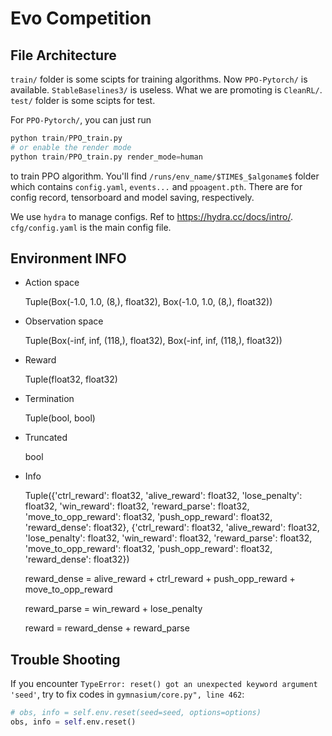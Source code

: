 # Evo Competition

## File Architecture

`train/` folder is some scipts for training algorithms. 
Now `PPO-Pytorch/` is available. `StableBaselines3/` is useless.
What we are promoting is `CleanRL/`.
`test/` folder is some scipts for test.

For `PPO-Pytorch/`, you can just run 

```python
python train/PPO_train.py
# or enable the render mode
python train/PPO_train.py render_mode=human 
```

to train PPO algorithm. You'll find `/runs/env_name/$TIME$_$algoname$` folder which contains `config.yaml`, `events...` and `ppoagent.pth`. There are for config record, tensorboard and model saving, respectively.

We use `hydra` to manage configs. Ref to https://hydra.cc/docs/intro/. `cfg/config.yaml` is the main config file.


## Environment INFO

- Action space

    Tuple(Box(-1.0, 1.0, (8,), float32), Box(-1.0, 1.0, (8,), float32))

- Observation space

    Tuple(Box(-inf, inf, (118,), float32), Box(-inf, inf, (118,), float32))

- Reward

    Tuple(float32, float32)

- Termination

    Tuple(bool, bool)

- Truncated

    bool

- Info

    Tuple({'ctrl_reward': float32, 'alive_reward': float32, 'lose_penalty': float32, 'win_reward': float32, 'reward_parse': float32, 'move_to_opp_reward': float32, 'push_opp_reward': float32, 'reward_dense': float32}, {'ctrl_reward': float32, 'alive_reward': float32, 'lose_penalty': float32, 'win_reward': float32, 'reward_parse': float32, 'move_to_opp_reward': float32, 'push_opp_reward': float32, 'reward_dense': float32})

    reward_dense = alive_reward + ctrl_reward + push_opp_reward + move_to_opp_reward

    reward_parse = win_reward + lose_penalty

    reward = reward_dense + reward_parse

## Trouble Shooting

If you encounter `TypeError: reset() got an unexpected keyword argument 'seed'`, try to fix codes in `gymnasium/core.py", line 462`:

```python
# obs, info = self.env.reset(seed=seed, options=options)
obs, info = self.env.reset()
```



